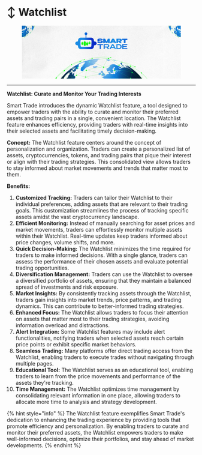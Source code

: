 # ↕ Watchlist

<figure><img src="../.gitbook/assets/covergitbook.png" alt=""><figcaption></figcaption></figure>

***

**Watchlist: Curate and Monitor Your Trading Interests**

Smart Trade introduces the dynamic Watchlist feature, a tool designed to empower traders with the ability to curate and monitor their preferred assets and trading pairs in a single, convenient location. The Watchlist feature enhances efficiency, providing traders with real-time insights into their selected assets and facilitating timely decision-making.

**Concept:** The Watchlist feature centers around the concept of personalization and organization. Traders can create a personalized list of assets, cryptocurrencies, tokens, and trading pairs that pique their interest or align with their trading strategies. This consolidated view allows traders to stay informed about market movements and trends that matter most to them.

**Benefits:**

1. **Customized Tracking:** Traders can tailor their Watchlist to their individual preferences, adding assets that are relevant to their trading goals. This customization streamlines the process of tracking specific assets amidst the vast cryptocurrency landscape.
2. **Efficient Monitoring:** Instead of manually searching for asset prices and market movements, traders can effortlessly monitor multiple assets within their Watchlist. Real-time updates keep traders informed about price changes, volume shifts, and more.
3. **Quick Decision-Making:** The Watchlist minimizes the time required for traders to make informed decisions. With a single glance, traders can assess the performance of their chosen assets and evaluate potential trading opportunities.
4. **Diversification Management:** Traders can use the Watchlist to oversee a diversified portfolio of assets, ensuring that they maintain a balanced spread of investments and risk exposure.
5. **Market Insights:** By consistently tracking assets through the Watchlist, traders gain insights into market trends, price patterns, and trading dynamics. This can contribute to better-informed trading strategies.
6. **Enhanced Focus:** The Watchlist allows traders to focus their attention on assets that matter most to their trading strategies, avoiding information overload and distractions.
7. **Alert Integration:** Some Watchlist features may include alert functionalities, notifying traders when selected assets reach certain price points or exhibit specific market behaviors.
8. **Seamless Trading:** Many platforms offer direct trading access from the Watchlist, enabling traders to execute trades without navigating through multiple pages.
9. **Educational Tool:** The Watchlist serves as an educational tool, enabling traders to learn from the price movements and performance of the assets they're tracking.
10. **Time Management:** The Watchlist optimizes time management by consolidating relevant information in one place, allowing traders to allocate more time to analysis and strategy development.

{% hint style="info" %}
The Watchlist feature exemplifies Smart Trade's dedication to enhancing the trading experience by providing tools that promote efficiency and personalization. By enabling traders to curate and monitor their preferred assets, the Watchlist empowers traders to make well-informed decisions, optimize their portfolios, and stay ahead of market developments.
{% endhint %}

